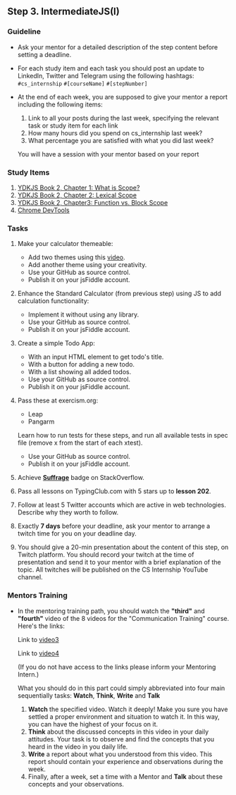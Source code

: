 ## Step 3. IntermediateJS(I)

### Guideline

- Ask your mentor for a detailed description of the step content before setting a deadline.

- For each study item and each task you should post an update to LinkedIn, Twitter and Telegram using the following hashtags:
  `#cs_internship`
  `#[courseName]`
  `#[stepNumber]`

- At the end of each week, you are supposed to give your mentor a report including the following items:

  1. Link to all your posts during the last week, specifying the relevant task or study item for each link
  2. How many hours did you spend on cs_internship last week?
  3. What percentage you are satisfied with what you did last week?

  You will have a session with your mentor based on your report

### Study Items <!-- omit in toc -->

1. [YDKJS Book 2, Chapter 1: What is Scope?](https://github.com/getify/You-Dont-Know-JS/blob/1st-ed/scope%20%26%20closures/ch1.md)
2. [YDKJS Book 2, Chapter 2: Lexical Scope](https://github.com/getify/You-Dont-Know-JS/blob/1st-ed/scope%20%26%20closures/ch2.md)
3. [YDKJS Book 2, Chapter3: Function vs. Block Scope](https://github.com/getify/You-Dont-Know-JS/blob/1st-ed/scope%20%26%20closures/ch3.md)
4. [Chrome DevTools](https://developers.google.com/web/tools/chrome-devtools/)

### Tasks <!-- omit in toc -->

1. Make your calculator themeable:

   - Add two themes using this [video](https://youtu.be/gimpZg_2yY8).
   - Add another theme using your creativity.
   - Use your GitHub as source control.
   - Publish it on your jsFiddle account.

2. Enhance the Standard Calculator (from previous step) using JS to add calculation functionality:

   - Implement it without using any library.
   - Use your GitHub as source control.
   - Publish it on your jsFiddle account.

3. Create a simple Todo App:

   - With an input HTML element to get todo's title.
   - With a button for adding a new todo.
   - With a list showing all added todos.
   - Use your GitHub as source control.
   - Publish it on your jsFiddle account.

4. Pass these at exercism.org:

   - Leap
   - Pangarm

   Learn how to run tests for these steps, and run all available tests in spec file (remove x from the start of each xtest).

   - Use your GitHub as source control.
   - Publish it on your jsFiddle account.

5. Achieve [**Suffrage**](https://stackoverflow.com/help/badges/804/suffrage) badge on StackOverflow.

6. Pass all lessons on TypingClub.com with 5 stars up to **lesson 202**.

7. Follow at least 5 Twitter accounts which are active in web technologies. Describe why they worth to follow.

8. Exactly **7 days** before your deadline, ask your mentor to arrange a twitch time for you on your deadline day.

9. You should give a 20-min presentation about the content of this step, on Twitch platform. You should record your twitch at the time of presentation and send it to your mentor with a brief explanation of the topic. All twitches will be published on the CS Internship YouTube channel.

### Mentors Training

- In the mentoring training path, you should watch the **"third"** and **"fourth"** video of the 8 videos for the "Communication Training" course. Here's the links:

  Link to [video3](https://drive.google.com/file/d/1omtXZwZCVE7mmtQNM1TnGy7Py5KXLgBx/view?usp=sharing)

  Link to [video4](https://drive.google.com/file/d/1Nr_vAxNQ3wx7zOrc7v7RJNHfRWFTSac-/view?usp=sharing)

  (If you do not have access to the links please inform your Mentoring Intern.)

  What you should do in this part could simply abbreviated into four main sequentially tasks: **Watch**, **Think**, **Write** and **Talk**

  1. **Watch** the specified video. Watch it deeply! Make you sure you have settled a proper environment and situation to watch it. In this way, you can have the highest of your focus on it.
  2. **Think** about the discussed concepts in this video in your daily attitudes. Your task is to observe and find the concepts that you heard in the video in you daily life.
  3. **Write** a report about what you understood from this video. This report should contain your experience and observations during the week.
  4. Finally, after a week, set a time with a Mentor and **Talk** about these concepts and your observations.
